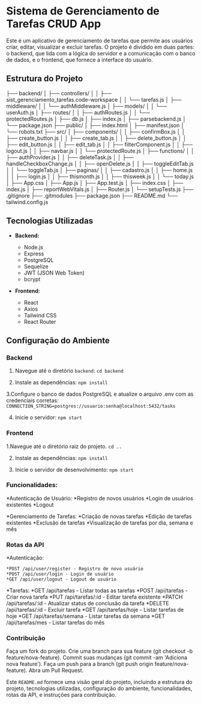 # Sistema de Gerenciamento de Tarefas CRUD App

Este é um aplicativo de gerenciamento de tarefas que permite aos usuários criar, editar, visualizar e excluir tarefas. O projeto é dividido em duas partes: o backend, que lida com a lógica do servidor e a comunicação com o banco de dados, e o frontend, que fornece a interface do usuário.

## Estrutura do Projeto
├── backend/ 
│       ├── controllers/ 
│       │       ├── sist_gerenciamento_tarefas.code-workspace 
│       │       └── tarefas.js 
│       ├── middleware/ 
│       │       └── authMiddleware.js
│       ├── models/
│       │       └── userAuth.js
│       ├── routes/ 
│       │       ├── authRoutes.js
│       │       └── protectedRoutes.js 
│       ├── db.js 
│       ├── index.js 
│       ├── parsebackend.js 
│       └── package.json 
├── public/ 
│       ├── index.html 
│       ├── manifest.json 
│       └── robots.txt 
├── src/ 
│   ├── components/ 
│   │       ├── confirmBox.js 
│   │       ├── create_button.js 
│   │       ├── create_tab.js 
│   │       ├── delete_button.js 
│   │       ├── edit_button.js 
│   │       ├── edit_tab.js 
│   │       ├── filterComponent.js 
│   │       ├── logout.js 
│   │       ├── navbar.js 
│   │       └── protectedRoute.js 
│   ├── functions/ 
│   │       ├── authProvider.js 
│   │       ├── deleteTask.js 
│   │       ├── handleCheckboxChange.js 
│   │       ├── openDelete.js 
│   │       ├── toggleEditTab.js 
│   │       └── toggleTab.js 
│   ├── paginas/ 
│   │       ├── cadastro.js 
│   │       ├── home.js 
│   │       ├── login.js 
│   │       ├── thismonth.js 
│   │       ├── thisweek.js 
│   │       └── today.js 
│   ├── App.css 
│   ├── App.js 
│   ├── App.test.js 
│   ├── index.css 
│   ├── index.js 
│   ├── reportWebVitals.js 
│   ├── Router.js 
│   └── setupTests.js 
├── .gitignore 
├── .gitmodules 
├── package.json 
├── README.md 
└── tailwind.config.js

## Tecnologias Utilizadas

- **Backend:**
  - Node.js
  - Express
  - PostgreSQL
  - Sequelize
  - JWT (JSON Web Token)
  - bcrypt

- **Frontend:**
  - React
  - Axios
  - Tailwind CSS
  - React Router

## Configuração do Ambiente

### Backend

1. Navegue até o diretório `backend`:
   ```cd backend```

2. Instale as dependências:
```npm install```

3.Configure o banco de dados PostgreSQL e atualize o arquivo .env com as credenciais corretas:
```CONNECTION_STRING=postgres://usuario:senha@localhost:5432/tasks```

4. Inicie o servidor:
```npm start```

### Frontend
1.Navegue até o diretório raiz do projeto.
``cd ..``

2. Instale as dependências:
```npm install```

3. Inicie o servidor de desenvolvimento:
```npm start```

### Funcionalidades:
*Autenticação de Usuário:
    *Registro de novos usuários
    *Login de usuários existentes
    *Logout

*Gerenciamento de Tarefas:
    *Criação de novas tarefas
    *Edição de tarefas existentes
    *Exclusão de tarefas
    *Visualização de tarefas por dia, semana e mês

### Rotas da API
*Autenticação:

    *POST /api/user/register - Registro de novo usuário
    *POST /api/user/login - Login de usuário
    *GET /api/user/logout - Logout de usuário

*Tarefas:
    *GET /api/tarefas - Listar todas as tarefas
    *POST /api/tarefas - Criar nova tarefa
    *PUT /api/tarefas/:id - Editar tarefa existente
    *PATCH /api/tarefas/:id - Atualizar status de conclusão da tarefa
    *DELETE /api/tarefas/:id - Excluir tarefa
    *GET /api/tarefas/hoje - Listar tarefas de hoje
    *GET /api/tarefas/semana - Listar tarefas da semana
    *GET /api/tarefas/mes - Listar tarefas do mês


### Contribuição
Faça um fork do projeto.
Crie uma branch para sua feature (git checkout -b feature/nova-feature).
Commit suas mudanças (git commit -am 'Adiciona nova feature').
Faça um push para a branch (git push origin feature/nova-feature).
Abra um Pull Request.




Este `README.md` fornece uma visão geral do projeto, incluindo a estrutura do projeto, tecnologias utilizadas, configuração do ambiente, funcionalidades, rotas da API, e instruções para contribuição.